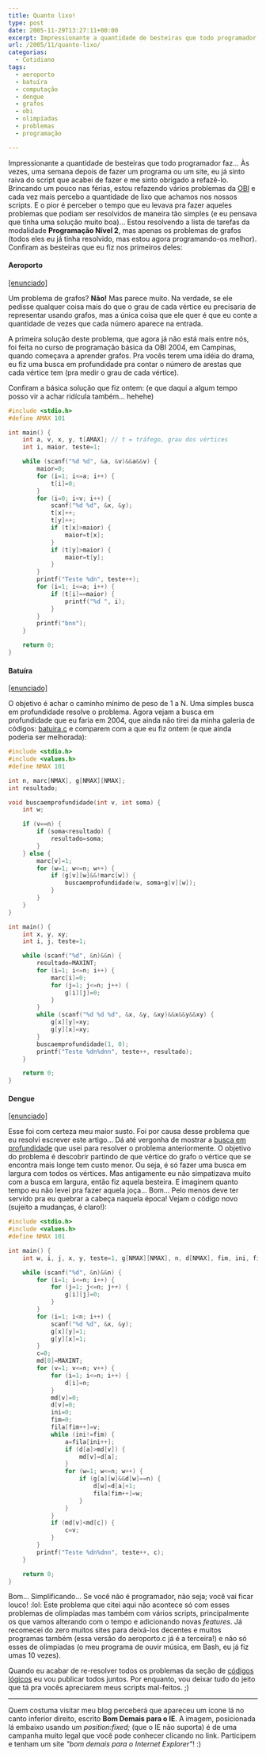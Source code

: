 ```yaml
---
title: Quanto lixo!
type: post
date: 2005-11-29T13:27:11+00:00
excerpt: Impressionante a quantidade de besteiras que todo programador faz... Às vezes, uma semana depois de fazer um programa ou um site, eu já sinto raiva do script que acabei de fazer e me sinto obrigado a refazê-lo.
url: /2005/11/quanto-lixo/
categorias:
  - Cotidiano
tags:
  - aeroporto
  - batuíra
  - computação
  - dengue
  - grafos
  - obi
  - olimpíadas
  - problemas
  - programação

---
```

Impressionante a quantidade de besteiras que todo programador faz… Às vezes, uma semana depois de fazer um programa ou um site, eu já sinto raiva do script que acabei de fazer e me sinto obrigado a refazê-lo. Brincando um pouco nas férias, estou refazendo vários problemas da [OBI][1] e cada vez mais percebo a quantidade de lixo que achamos nos nossos scripts. E o pior é perceber o tempo que eu levava pra fazer aqueles problemas que podiam ser resolvidos de maneira tão simples (e eu pensava que tinha uma solução muito boa)… Estou resolvendo a lista de tarefas da modalidade **Programação Nível 2**, mas apenas os problemas de grafos (todos eles eu já tinha resolvido, mas estou agora programando-os melhor). Confiram as besteiras que eu fiz nos primeiros deles:

#### Aeroporto

[[enunciado]][2]

Um problema de grafos? **Não!** Mas parece muito. Na verdade, se ele pedisse qualquer coisa mais do que o grau de cada vértice eu precisaria de representar usando grafos, mas a única coisa que ele quer é que eu conte a quantidade de vezes que cada número aparece na entrada.

A primeira solução deste problema, que agora já não está mais entre nós, foi feita no curso de programação básica da OBI 2004, em Campinas, quando começava a aprender grafos. Pra vocês terem uma idéia do drama, eu fiz uma busca em profundidade pra contar o número de arestas que cada vértice tem (pra medir o grau de cada vértice).

Confiram a básica solução que fiz ontem: (e que daqui a algum tempo posso vir a achar ridícula também… hehehe)

```c
#include <stdio.h>
#define AMAX 101

int main() {
	int a, v, x, y, t[AMAX]; // t = tráfego, grau dos vértices
	int i, maior, teste=1;

	while (scanf("%d %d", &a, &v)&&a&&v) {
		maior=0;
		for (i=1; i<=a; i++) {
			t[i]=0;
		}
		for (i=0; i<v; i++) {
			scanf("%d %d", &x, &y);
			t[x]++;
			t[y]++;
			if (t[x]>maior) {
				maior=t[x];
			}
			if (t[y]>maior) {
				maior=t[y];
			}
		}
		printf("Teste %dn", teste++);
		for (i=1; i<=a; i++) {
			if (t[i]==maior) {
				printf("%d ", i);
			}
		}
		printf("bnn");
	}

	return 0;
}
```

#### Batuíra

[[enunciado]][3]

O objetivo é achar o caminho mínimo de peso de 1 a N. Uma simples busca em profundidade resolve o problema. Agora vejam a busca em profundidade que eu faria em 2004, que ainda não tirei da minha galeria de códigos: [batuira.c][4] e comparem com a que eu fiz ontem (e que ainda poderia ser melhorada):

```c
#include <stdio.h>
#include <values.h>
#define NMAX 101

int n, marc[NMAX], g[NMAX][NMAX];
int resultado;

void buscaemprofundidade(int v, int soma) {
	int w;

	if (v==n) {
		if (soma<resultado) {
			resultado=soma;
		}
	} else {
		marc[v]=1;
		for (w=1; w<=n; w++) {
			if (g[v][w]&&!marc[w]) {
				buscaemprofundidade(w, soma+g[v][w]);
			}
		}
	}
}

int main() {
	int x, y, xy;
	int i, j, teste=1;

	while (scanf("%d", &n)&&n) {
		resultado=MAXINT;
		for (i=1; i<=n; i++) {
			marc[i]=0;
			for (j=1; j<=n; j++) {
				g[i][j]=0;
			}
		}
		while (scanf("%d %d %d", &x, &y, &xy)&&x&&y&&xy) {
			g[x][y]=xy;
			g[y][x]=xy;
		}
		buscaemprofundidade(1, 0);
		printf("Teste %dn%dnn", teste++, resultado);
	}

	return 0;
}
```

#### Dengue

[[enunciado]][5]

Esse foi com certeza meu maior susto. Foi por causa desse problema que eu resolvi escrever este artigo... Dá até vergonha de mostrar a [busca em profundidade][6] que usei para resolver o problema anteriormente. O objetivo do problema é descobrir partindo de que vértice do grafo o vértice que se encontra mais longe tem custo menor. Ou seja, é só fazer uma busca em largura com todos os vértices. Mas antigamente eu não simpatizava muito com a busca em largura, então fiz aquela besteira. E imaginem quanto tempo eu não levei pra fazer aquela joça... Bom... Pelo menos deve ter servido pra eu quebrar a cabeça naquela época! Vejam o código novo (sujeito a mudanças, é claro!):

```c
#include <stdio.h>
#include <values.h>
#define NMAX 101

int main() {
	int w, i, j, x, y, teste=1, g[NMAX][NMAX], n, d[NMAX], fim, ini, fila[NMAX], v, a, md[NMAX], c;

	while (scanf("%d", &n)&&n) {
		for (i=1; i<=n; i++) {
			for (j=1; j<=n; j++) {
				g[i][j]=0;
			}
		}
		for (i=1; i<n; i++) {
			scanf("%d %d", &x, &y);
			g[x][y]=1;
			g[y][x]=1;
		}
		c=0;
		md[0]=MAXINT;
		for (v=1; v<=n; v++) {
			for (i=1; i<=n; i++) {
				d[i]=n;
			}
			md[v]=0;
			d[v]=0;
			ini=0;
			fim=0;
			fila[fim++]=v;
			while (ini!=fim) {
				a=fila[ini++];
				if (d[a]>md[v]) {
					md[v]=d[a];
				}
				for (w=1; w<=n; w++) {
					if (g[a][w]&&d[w]==n) {
						d[w]=d[a]+1;
						fila[fim++]=w;
					}
				}
			}
			if (md[v]<md[c]) {
				c=v;
			}
		}
		printf("Teste %dn%dnn", teste++, c);
	}

	return 0;
}
```

Bom... Simplificando... Se você não é programador, não seja; você vai ficar louco! :lol: Este problema que citei aqui não acontece só com esses problemas de olimpíadas mas também com vários scripts, principalmente os que vamos alterando com o tempo e adicionando novas _features_. Já recomecei do zero muitos sites para deixá-los decentes e muitos programas também (essa versão do aeroporto.c já é a terceira!) e não só esses de olimpíadas (o meu programa de ouvir música, em Bash, eu já fiz umas 10 vezes).

Quando eu acabar de re-resolver todos os problemas da seção de [códigos lógicos][7] eu vou publicar todos juntos. Por enquanto, vou deixar tudo do jeito que tá pra vocês apreciarem meus scripts mal-feitos. ;)

* * *

Quem costuma visitar meu blog perceberá que apareceu um ícone lá no canto inferior direito, escrito **Bom Demais para o IE**. A imagem, posicionada lá embaixo usando um _position:fixed;_ (que o IE não suporta) é de uma campanha muito legal que você pode conhecer clicando no link. Participem e tenham um site _"bom demais para o Internet Explorer"_! :)

 [1]: http://olimpiada.ic.unicamp.br
 [2]: http://olimpiada.ic.unicamp.br/programacao/tarefas/aeroporto
 [3]: http://olimpiada.ic.unicamp.br/programacao/tarefas/batuira
 [4]: /wp-content/uploads/c/batuira.c
 [5]: http://olimpiada.ic.unicamp.br/programacao/tarefas/dengue
 [6]: /wp-content/uploads/c/dengue.c
 [7]: /wp-content/uploads/c/

